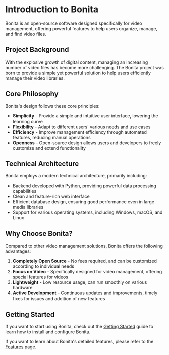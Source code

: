# Introduction to Bonita

Bonita is an open-source software designed specifically for video management, offering powerful features to help users organize, manage, and find video files.

## Project Background

With the explosive growth of digital content, managing an increasing number of video files has become more challenging. The Bonita project was born to provide a simple yet powerful solution to help users efficiently manage their video libraries.

## Core Philosophy

Bonita's design follows these core principles:

- **Simplicity** - Provide a simple and intuitive user interface, lowering the learning curve
- **Flexibility** - Adapt to different users' various needs and use cases
- **Efficiency** - Improve management efficiency through automated features, reducing manual operations
- **Openness** - Open-source design allows users and developers to freely customize and extend functionality

## Technical Architecture

Bonita employs a modern technical architecture, primarily including:

- Backend developed with Python, providing powerful data processing capabilities
- Clean and feature-rich web interface
- Efficient database design, ensuring good performance even in large media libraries
- Support for various operating systems, including Windows, macOS, and Linux

## Why Choose Bonita?

Compared to other video management solutions, Bonita offers the following advantages:

1. **Completely Open Source** - No fees required, and can be customized according to individual needs
2. **Focus on Video** - Specifically designed for video management, offering special features for videos
3. **Lightweight** - Low resource usage, can run smoothly on various hardware
4. **Active Development** - Continuous updates and improvements, timely fixes for issues and addition of new features

## Getting Started

If you want to start using Bonita, check out the [Getting Started](./getting-started.md) guide to learn how to install and configure Bonita.

If you want to learn about Bonita's detailed features, please refer to the [Features](./features.md) page. 